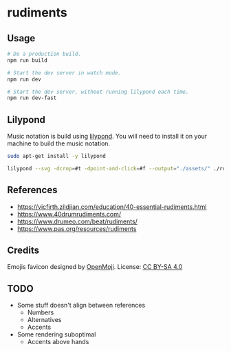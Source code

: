 # rudiments

## Usage

```bash
# Do a production build.
npm run build

# Start the dev server in watch mode.
npm run dev

# Start the dev server, without running lilypond each time.
npm run dev-fast
```

## Lilypond

Music notation is build using [lilypond](http://lilypond.org/). You will need to install it on your machine to build the music notation.

```bash
sudo apt-get install -y lilypond

lilypond --svg -dcrop=#t -dpoint-and-click=#f --output="./assets/" ./rudiments/single-stroke-roll.ly
```

## References

- https://vicfirth.zildjian.com/education/40-essential-rudiments.html
- https://www.40drumrudiments.com/
- https://www.drumeo.com/beat/rudiments/
- https://www.pas.org/resources/rudiments

## Credits

Emojis favicon designed by [OpenMoji](https://openmoji.org/). License: [CC BY-SA 4.0](https://creativecommons.org/licenses/by-sa/4.0/)

## TODO

- Some stuff doesn't align between references
  - Numbers
  - Alternatives
  - Accents
- Some rendering suboptimal
  - Accents above hands

